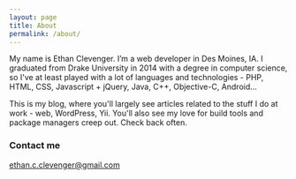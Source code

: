 ```yaml
---
layout: page
title: About
permalink: /about/
---
```


My name is Ethan Clevenger. I’m a web developer in Des Moines, IA. I graduated from Drake University in 2014 with a degree in computer science, so I've at least played with a lot of languages and technologies - PHP, HTML, CSS, Javascript + jQuery, Java, C++, Objective-C, Android...

This is my blog, where you'll largely see articles related to the stuff I do at work - web, WordPress, Yii. You'll also see my love for build tools and package managers creep out. Check back often.

### Contact me

[ethan.c.clevenger@gmail.com](mailto:ethan.c.clevenger@gmail.com)